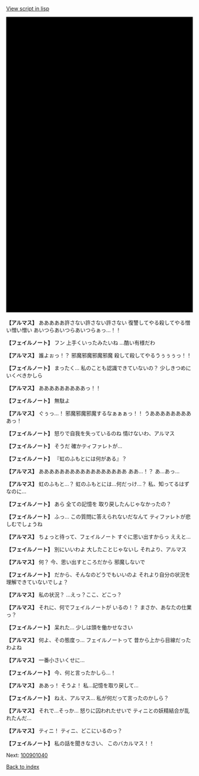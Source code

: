 [View script in lisp](../scripts/100901030.txt)

![bg_black.png](../images/backgrounds/bg_black.png)

**【アルマス】**
あああああ許さない許さない許さない
復讐してやる殺してやる憎い憎い憎い
あいつらあいつらあいつらぁっ…！！

**【フェイルノート】**
フン
上手くいったみたいね
…酷い有様だわ

**【アルマス】**
誰よぉっ！？
邪魔邪魔邪魔邪魔
殺して殺してやるうぅぅぅっ！！

**【フェイルノート】**
まったく…
私のことも認識できていないの？
少しきつめにいくべきかしら

**【アルマス】**
あああああああああっ！！

**【フェイルノート】**
無駄よ

**【アルマス】**
ぐぅっ…！
邪魔邪魔邪魔するなぁぁぁっ！！
うあああああああああっ！

**【フェイルノート】**
怒りで自我を失っているのね
情けないわ、アルマス

**【フェイルノート】**
そうだ
確かティファレトが…

**【フェイルノート】**
『虹のふもとには何がある』？

**【アルマス】**
あああああああああああああああああ
ああ…！？
あ…あっ…

**【アルマス】**
虹のふもと…？
虹のふもとには…何だっけ…？
私、知ってるはずなのに…

**【フェイルノート】**
あら
全ての記憶を
取り戻したんじゃなかったの？

**【フェイルノート】**
ふっ…
この質問に答えられないだなんて
ティファレトが悲しむでしょうね

**【アルマス】**
ちょっと待って、フェイルノート
すぐに思い出すからっ
ええと…

**【フェイルノート】**
別にいいわよ
大したことじゃないし
それより、アルマス

**【アルマス】**
何？
今、思い出すところだから
邪魔しないで

**【フェイルノート】**
だから、そんなのどうでもいいのよ
それより自分の状況を
理解できていないでしょ？

**【アルマス】**
私の状況？
…えっ？ここ、どこっ？

**【アルマス】**
それに、何でフェイルノートが
いるの！？
まさか、あなたの仕業っ？

**【フェイルノート】**
呆れた…
少しは頭を働かせなさい

**【アルマス】**
何よ、その態度っ…
フェイルノートって
昔から上から目線だったわよね

**【アルマス】**
一番小さいくせに…

**【フェイルノート】**
今、何と言ったかしら…！

**【アルマス】**
ああっ！
そうよ！
私…記憶を取り戻して…

**【フェイルノート】**
ねえ、アルマス…
私が何だって言ったのかしら？

**【アルマス】**
それで…そっか…
怒りに囚われたせいで
ティニとの妖精結合が乱れたんだ…

**【アルマス】**
ティニ！
ティニ、どこにいるのっ？

**【フェイルノート】**
私の話を聞きなさい、
このバカルマス！！

Next: [100901040](100901040.md)

[Back to index](index.md)

